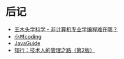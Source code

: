 # 后记

* [王木头学科学 - 非计算机专业学编程难在哪？](https://www.bilibili.com/video/BV123411p7rf/?spm\_id\_from=333.999.0.0\&vd\_source=0a2a7bbb315efb16fa0d35b69437bbbb)
* [小林coding](https://xiaolincoding.com/)
* [JavaGuide](https://javaguide.cn/)
* [知行：技术人的管理之路（第2版）](https://weread.qq.com/web/bookDetail/c3032820813ab8038g014ada)
